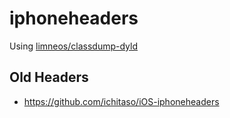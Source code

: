 iphoneheaders
=============
Using <a href="https://github.com/limneos/classdump-dyld" target="_blank" rel="nofollow">limneos/classdump-dyld</a>

## Old Headers

- <a href="https://github.com/ichitaso/iOS-iphoneheaders">https://github.com/ichitaso/iOS-iphoneheaders</a>
